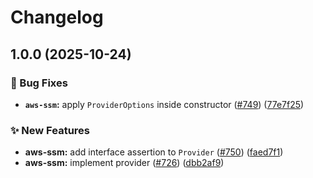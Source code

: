 # Changelog

## 1.0.0 (2025-10-24)


### 🐛 Bug Fixes

* **`aws-ssm`:** apply `ProviderOptions` inside constructor ([#749](https://github.com/open-feature/go-sdk-contrib/issues/749)) ([77e7f25](https://github.com/open-feature/go-sdk-contrib/commit/77e7f25c32ee219b73fd2b6f8bdceec26e95047f))


### ✨ New Features

* **aws-ssm:** add interface assertion to `Provider` ([#750](https://github.com/open-feature/go-sdk-contrib/issues/750)) ([faed7f1](https://github.com/open-feature/go-sdk-contrib/commit/faed7f10945401db15f8c5ad8c254ddadd49b340))
* **aws-ssm:** implement provider ([#726](https://github.com/open-feature/go-sdk-contrib/issues/726)) ([dbb2af9](https://github.com/open-feature/go-sdk-contrib/commit/dbb2af902aab09d3b6fe3c933a2a45949a4bd944))
